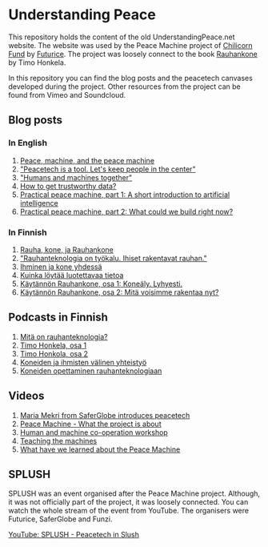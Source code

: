 # Understanding Peace

This repository holds the content of the old UnderstandingPeace.net website. The website was used by the Peace Machine project of [Chilicorn Fund](https://spiceprogram.org/chilicorn-fund/) by [Futurice](https://www.futurice.com). The project was loosely connect to the book [Rauhankone](https://peacemachine.net/) by Timo Honkela.

In this repository you can find the blog posts and the peacetech canvases developed during the project. Other resources from the project can be found from Vimeo and Soundcloud.

## Blog posts

### In English

1. [Peace, machine, and the peace machine](blog/english/01-peace-machine-and-the-peace-machine.md)
1. ["Peacetech is a tool. Let's keep people in the center"](blog/english/02-peacetech-is-a-tool-lets-keep-people-in-the-center.md)
1. ["Humans and machines together"](blog/english/03-humans-and-machines-together.md)
1. [How to get trustworthy data?](blog/english/04-how-to-get-trustworthy-data.md)
1. [Practical peace machine, part 1: A short introduction to artificial intelligence](05-practical-peace-machine-part-1-a-short-introduction-to-artificial-intelligence)
1. [Practical peace machine, part 2: What could we build right now?](blog/english/06-practical-peace-machine-part-2-what-could-we-build-right-now.md)

### In Finnish

1. [Rauha, kone, ja Rauhankone](blog/finnish/01-rauha-kone-ja-rauhankone.md)
1. ["Rauhanteknologia on työkalu. Ihiset rakentavat rauhan."](blog/finnish/02-rauhanteknologia-on-tyokalu-ihmiset-rakentavat-rauhan.md)
1. [Ihminen ja kone yhdessä](blog/finnish/03-ihminen-ja-kone-yhdessa.md)
1. [Kuinka löytää luotettavaa tietoa](blog/finnish/04-kuinka-loytaa-luotettavaa-tietoa.md)
1. [Käytännön Rauhankone, osa 1: Koneäly. Lyhyesti.](blog/finnish/05-kaytannon-rauhankone-osa-1-konealy-lyhyesti.md)
1. [Käytännön Rauhankone, osa 2: Mitä voisimme rakentaa nyt?](blog/finnish/06-kaytannon-rauhankone-osa-2-mita-voisimme-rakentaa-nyt.md)

## Podcasts in Finnish

1. [Mitä on rauhanteknologia?](https://soundcloud.com/user-481942295/podcast-mita-on-rauhanteknologia)
1. [Timo Honkela, osa 1](https://soundcloud.com/user-481942295/podcast-timo-honkela-osa-12)
1. [Timo Honkola, osa 2](https://soundcloud.com/user-481942295/podcast-timo-honkela-osa-2)
1. [Koneiden ja ihmisten välinen yhteistyö](https://soundcloud.com/user-481942295/podcast-koneiden-ja-ihmisten-valinen-yhteistyo)
1. [Koneiden opettaminen rauhanteknologiaan](https://soundcloud.com/user-481942295/podcast-koneiden-opettamisesta-rauhanteknologiaan)

## Videos

1. [Maria Mekri from SaferGlobe introduces peacetech](https://vimeo.com/260902218)
1. [Peace Machine - What the project is about](https://vimeo.com/263300214)
1. [Human and machine co-operation workshop](https://vimeo.com/264396331)
1. [Teaching the machines](https://vimeo.com/269568076)
1. [What have we learned about the Peace Machine](https://vimeo.com/275596600)

## SPLUSH

SPLUSH was an event organised after the Peace Machine project. Although, it was not officially part of the project, it was loosely connected. You can watch the whole stream of the event from YouTube. The organisers were Futurice, SaferGlobe and Funzi.

[YouTube: SPLUSH - Peacetech in Slush](https://www.youtube.com/watch?v=Ppd7iq1cEOk)
